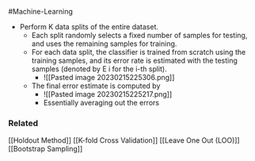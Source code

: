 #Machine-Learning 

- Perform K data splits of the entire dataset.  
	- Each split randomly selects a fixed number of samples for testing, and uses the remaining samples for training.  
	- For each data split, the classifier is trained from scratch using the training samples, and its error rate is estimated with the testing samples (denoted by E i for the i-th split).
		- ![[Pasted image 20230215225306.png]]
	- The final error estimate is computed by 
		- ![[Pasted image 20230215225217.png]]
		- Essentially averaging out the errors

### Related
[[Holdout Method]]
[[K-fold Cross Validation]]
[[Leave One Out (LOO)]]
[[Bootstrap Sampling]]